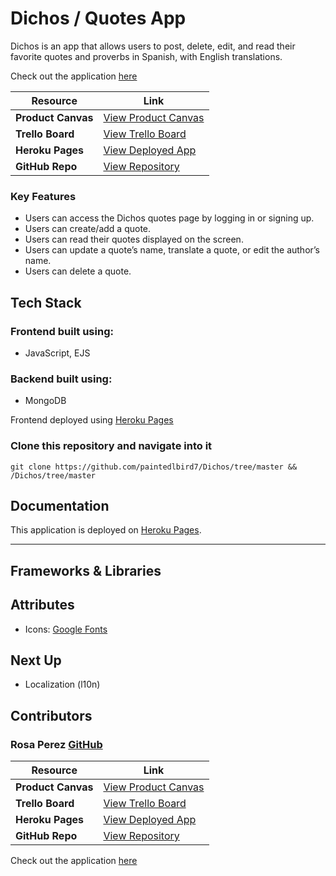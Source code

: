 

# Dichos / Quotes App  

Dichos is an app that allows users to post, delete, edit, and read their favorite quotes and proverbs in Spanish, with English translations.  

Check out the application [here](https://)  

| **Resource**         | **Link** |
|----------------------|------|
| **Product Canvas**   | [View Product Canvas](https://docs.google.com/document/d/1-sXK59yFZNc_QD_P5M6qApEwut9YyZf1k2RbvTNneYk/edit?tab=t.0#heading=h.yjkq4hd1mfwt) |
| **Trello Board**     | [View Trello Board](https://trello.com/b/qb8G32KS/dichos-project-unit-2) |
| **Heroku Pages**     | [View Deployed App](https:) |
| **GitHub Repo**      | [View Repository](https://github.com/paintedlbird7/Dichos) |

<!--  
![Landing Page](images/)  
![Dichos Homepage](images/)  
![Individual Page](images/)  
-->

### Key Features  

- Users can access the Dichos quotes page by logging in or signing up.  
- Users can create/add a quote.  
- Users can read their quotes displayed on the screen.  
- Users can update a quote’s name, translate a quote, or edit the author’s name.  
- Users can delete a quote.  

## Tech Stack  

### Frontend built using:  
- JavaScript, EJS  

### Backend built using:  
- MongoDB  

Frontend deployed using [Heroku Pages](https://)  

### Clone this repository and navigate into it  

```git clone https://github.com/paintedlbird7/Dichos/tree/master && /Dichos/tree/master```

## Documentation  

This application is deployed on [Heroku Pages](https://).  

---

## Frameworks & Libraries  

<!-- - What 3rd party frameworks/libraries are you using? -->

## Attributes  

- Icons: [Google Fonts](https://fonts.google.com/)  

## Next Up  

- Localization (l10n)  

## Contributors  

### Rosa Perez [GitHub](https://github.com/paintedlbird7)  

| **Resource**         | **Link** |
|----------------------|------|
| **Product Canvas**   | [View Product Canvas](https://docs.google.com/document/d/1-sXK59yFZNc_QD_P5M6qApEwut9YyZf1k2RbvTNneYk/edit?tab=t.0#heading=h.yjkq4hd1mfwt) |
| **Trello Board**     | [View Trello Board](https://trello.com/b/qb8G32KS/dichos-project-unit-2) |
| **Heroku Pages**     | [View Deployed App](https:) |
| **GitHub Repo**      | [View Repository](https://github.com/paintedlbird7/Dichos) |

Check out the application [here](https://)  
  
